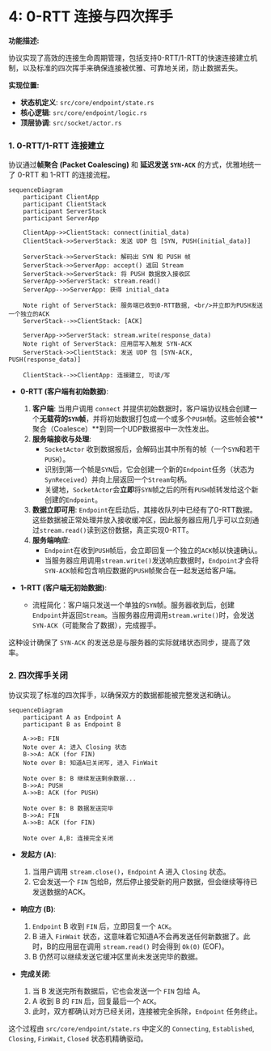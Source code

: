 # 4: 0-RTT 连接与四次挥手

**功能描述:**

协议实现了高效的连接生命周期管理，包括支持0-RTT/1-RTT的快速连接建立机制，以及标准的四次挥手来确保连接被优雅、可靠地关闭，防止数据丢失。

**实现位置:**

- **状态机定义**: `src/core/endpoint/state.rs`
- **核心逻辑**: `src/core/endpoint/logic.rs`
- **顶层协调**: `src/socket/actor.rs`

### 1. 0-RTT/1-RTT 连接建立

协议通过**帧聚合 (Packet Coalescing)** 和 **延迟发送 `SYN-ACK`** 的方式，优雅地统一了 0-RTT 和 1-RTT 的连接流程。

```mermaid
sequenceDiagram
    participant ClientApp
    participant ClientStack
    participant ServerStack
    participant ServerApp

    ClientApp->>ClientStack: connect(initial_data)
    ClientStack->>ServerStack: 发送 UDP 包 [SYN, PUSH(initial_data)]

    ServerStack->>ServerStack: 解码出 SYN 和 PUSH 帧
    ServerStack->>ServerApp: accept() 返回 Stream
    ServerStack->>ServerStack: 将 PUSH 数据放入接收区
    ServerApp->>ServerStack: stream.read()
    ServerApp-->>ServerApp: 获得 initial_data

    Note right of ServerStack: 服务端已收到0-RTT数据, <br/>并立即为PUSH发送一个独立的ACK
    ServerStack-->>ClientStack: [ACK]

    ServerApp->>ServerStack: stream.write(response_data)
    Note right of ServerStack: 应用层写入触发 SYN-ACK
    ServerStack->>ClientStack: 发送 UDP 包 [SYN-ACK, PUSH(response_data)]

    ClientStack-->>ClientApp: 连接建立, 可读/写
```

- **0-RTT (客户端有初始数据)**:
    1.  **客户端**: 当用户调用 `connect` 并提供初始数据时，客户端协议栈会创建一个**无载荷的`SYN`帧**，并将初始数据打包成一个或多个`PUSH`帧。这些帧会被**聚合（Coalesce）**到同一个UDP数据报中一次性发出。
    2.  **服务端接收与处理**:
        *   `SocketActor` 收到数据报后，会解码出其中所有的帧（一个`SYN`和若干`PUSH`）。
        *   识别到第一个帧是`SYN`后，它会创建一个新的`Endpoint`任务（状态为`SynReceived`）并向上层返回一个`Stream`句柄。
        *   关键地，`SocketActor`会**立即**将`SYN`帧之后的所有`PUSH`帧转发给这个新创建的`Endpoint`。
    3.  **数据立即可用**: `Endpoint`在启动后，其接收队列中已经有了0-RTT数据。这些数据被正常处理并放入接收缓冲区，因此服务器应用几乎可以立刻通过`stream.read()`读到这份数据，真正实现0-RTT。
    4.  **服务端响应**:
        *   `Endpoint`在收到`PUSH`帧后，会立即回复一个独立的`ACK`帧以快速确认。
        *   当服务器应用调用`stream.write()`发送响应数据时，`Endpoint`才会将`SYN-ACK`帧和包含响应数据的`PUSH`帧聚合在一起发送给客户端。

- **1-RTT (客户端无初始数据)**:
    - 流程简化：客户端只发送一个单独的`SYN`帧。服务器收到后，创建`Endpoint`并返回`Stream`。当服务器应用调用`stream.write()`时，会发送`SYN-ACK`（可能聚合了数据），完成握手。

这种设计确保了 `SYN-ACK` 的发送总是与服务器的实际就绪状态同步，提高了效率。

### 2. 四次挥手关闭

协议实现了标准的四次挥手，以确保双方的数据都能被完整发送和确认。

```mermaid
sequenceDiagram
    participant A as Endpoint A
    participant B as Endpoint B

    A->>B: FIN
    Note over A: 进入 Closing 状态
    B->>A: ACK (for FIN)
    Note over B: 知道A已关闭写, 进入 FinWait
    
    Note over B: B 继续发送剩余数据...
    B->>A: PUSH
    A->>B: ACK (for PUSH)

    Note over B: B 数据发送完毕
    B->>A: FIN
    A->>B: ACK (for FIN)
    
    Note over A,B: 连接完全关闭
```

- **发起方 (A)**:
    1.  当用户调用 `stream.close()`，`Endpoint` A 进入 `Closing` 状态。
    2.  它会发送一个 `FIN` 包给B，然后停止接受新的用户数据，但会继续等待已发送数据的ACK。

- **响应方 (B)**:
    1.  `Endpoint` B 收到 `FIN` 后，立即回复一个 `ACK`。
    2.  B 进入 `FinWait` 状态，这意味着它知道A不会再发送任何新数据了。此时，B的应用层在调用 `stream.read()` 时会得到 `Ok(0)` (EOF)。
    3.  B 仍然可以继续发送它缓冲区里尚未发送完毕的数据。

- **完成关闭**:
    1.  当 B 发送完所有数据后，它也会发送一个 `FIN` 包给 A。
    2.  A 收到 B 的 `FIN` 后，回复最后一个 `ACK`。
    3.  此时，双方都确认对方已经关闭，连接被完全拆除，`Endpoint` 任务终止。

这个过程由 `src/core/endpoint/state.rs` 中定义的 `Connecting`, `Established`, `Closing`, `FinWait`, `Closed` 状态机精确驱动。 